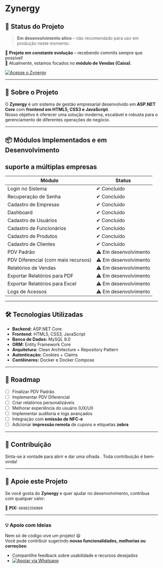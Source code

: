 # Zynergy

## 📌 Status do Projeto
> **Em desenvolvimento ativo** – não recomendado para uso em produção neste momento.
> 
🚧 **Projeto em constante evolução** – recebendo commits sempre que possível!  
🚀 Atualmente, estamos focados no **módulo de Vendas (Caixa)**.  

[![Acesse o Zynergy](https://img.shields.io/badge/🌐%20Acessar-Zynergy-blue?style=for-the-badge)](http://hdf08pn4r26.sn.mynetname.net:82/)

---

## 📖 Sobre o Projeto
O **Zynergy** é um sistema de gestão empresarial desenvolvido em **ASP.NET Core** com **frontend em HTML5, CSS3 e JavaScript**.  
Nosso objetivo é oferecer uma solução moderna, escalável e robusta para o gerenciamento de diferentes operações de negócio.

---

## 📦 Módulos Implementados e em Desenvolvimento

## suporte a múltiplas empresas 
| Módulo                                   | Status |
|------------------------------------------|--------|
| Login no Sistema                         | ✔ Concluído |
| Recuperação de Senha                     | ✔ Concluído |
| Cadastro de Empresas                     | ✔ Concluído |
| Dashboard                                | ✔ Concluído |
| Cadastro de Usuários                     | ✔ Concluído |
| Cadastro de Funcionários                 | ✔ Concluído |
| Cadastro de Produtos                     | ✔ Concluído |
| Cadastro de Clientes                     | ✔ Concluído |
| PDV Padrão                               | ⚠ Em desenvolvimento |
| PDV Diferencial (com mais recursos)      | ⚠ Em desenvolvimento |
| Relatórios de Vendas                     | ⚠ Em desenvolvimento |
| Exportar Relatórios para PDF             | ⚠ Em desenvolvimento |
| Exportar Relatórios para Excel           | ⚠ Em desenvolvimento |
| Logs de Acessos                          | ⚠ Em desenvolvimento |

---

## 🛠️ Tecnologias Utilizadas
- **Backend:** ASP.NET Core  
- **Frontend:** HTML5, CSS3, JavaScript  
- **Banco de Dados:** MySQL 8.0  
- **ORM:** Entity Framework Core  
- **Arquitetura:** Clean Architecture + Repository Pattern  
- **Autenticação:** Cookies + Claims  
- **Contêineres:** Docker e Docker Compose  
---

## 🚀 Roadmap
- [ ] Finalizar PDV Padrão  
- [ ] Implementar PDV Diferencial  
- [ ] Criar relatórios personalizáveis  
- [ ] Melhorar experiência do usuário (UX/UI)  
- [ ] Implementar auditoria e logs avançados  
- [ ] Integração com **emissão de NFC-e**  
- [ ] Adicionar **impressão remota** de cupons e etiquetas **zebra**
---

## 🤝 Contribuição
Sinta-se à vontade para abrir e dar uma olhada . Toda contribuição é bem-vinda!  

---

## 💖 Apoie este Projeto

Se você gosta do **Zynergy** e quer ajudar no desenvolvimento, contribua com qualquer valor:  

📲 **PIX:** `66992356909`  

---

### 💡 Apoio com Ideias
Nem só de código vive um projeto! 😃  
Você pode contribuir sugerindo **novas funcionalidades, melhorias ou correções**:
- Compartilhe feedback sobre usabilidade e recursos desejados
- [![Apoiar via Whatsapp](https://img.shields.io/badge/💸%20Apoiar%20via-Whatsapp-brightgreen?style=for-the-badge)](https://wa.me/5566992356909)

